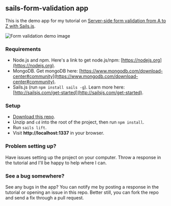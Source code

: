 ## sails-form-validation app

This is the demo app for my tutorial on [Server-side form validation from A to Z with Sails.js](https://blog.devcenter.co/server-side-form-validation-from-a-to-z-with-sails-js-db2755cd2e56).

![Form validation demo image](https://github.com/nicholaskajoh/sails-form-validation/raw/master/assets/images/demo-image.png "Form validation demo")

### Requirements
- Node.js and npm. Here's a link to get node.js/npm: [https://nodejs.org](https://nodejs.org).
- MongoDB. Get mongoDB here: [https://www.mongodb.com/download-center#community](https://www.mongodb.com/download-center#community).
- Sails.js (run `npm install sails -g`). Learn more here: [http://sailsjs.com/get-started](http://sailsjs.com/get-started).

### Setup
- [Download this repo](https://github.com/nicholaskajoh/sails-form-validation/archive/master.zip).
- Unzip and `cd` into the root of the project, then run `npm install`.
- Run `sails lift`.
- Visit **http://localhost:1337** in your browser.

### Problem setting up?
Have issues setting up the project on your computer. Throw a response in the tutorial and I'll be happy to help where I can.

### See a bug somewhere?
See any bugs in the app? You can notify me by posting a response in the tutorial or opening an issue in this repo. Better still, you can fork the repo and send a fix through a pull request.
